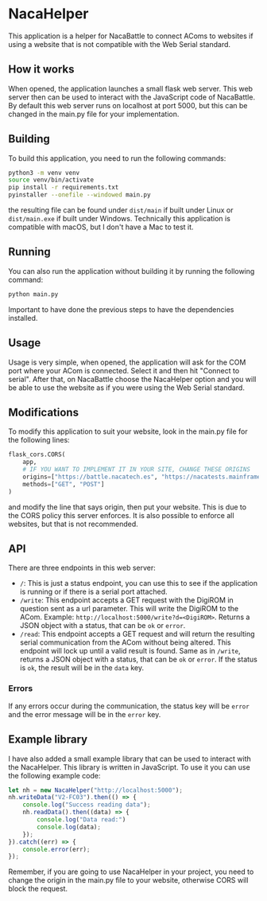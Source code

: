 # NacaHelper

This application is a helper for NacaBattle to connect AComs to websites if using a website that is not compatible with the Web Serial standard.

## How it works

When opened, the application launches a small flask web server. This web server then can be used to interact with the JavaScript code of NacaBattle. By default this web server runs on localhost at port 5000, but this can be changed in the main.py file for your implementation.

## Building

To build this application, you need to run the following commands:
    
```bash
python3 -m venv venv
source venv/bin/activate
pip install -r requirements.txt
pyinstaller --onefile --windowed main.py
```

the resulting file can be found under `dist/main` if built under Linux or `dist/main.exe` if built under Windows. Technically this application is compatible with macOS, but I don't have a Mac to test it.

## Running

You can also run the application without building it by running the following command:

```bash
python main.py
```

Important to have done the previous steps to have the dependencies installed.

## Usage

Usage is very simple, when opened, the application will ask for the COM port where your ACom is connected. Select it and then hit "Connect to serial". After that, on NacaBattle choose the NacaHelper option and you will be able to use the website as if you were using the Web Serial standard.

## Modifications

To modify this application to suit your website, look in the main.py file for the following lines:

```python
flask_cors.CORS(
    app, 
    # IF YOU WANT TO IMPLEMENT IT IN YOUR SITE, CHANGE THESE ORIGINS
    origins=["https://battle.nacatech.es", "https://nacatests.mainframe.home"], 
    methods=["GET", "POST"]
)
```

and modify the line that says origin, then put your website. This is due to the CORS policy this server enforces. It is also possible to enforce all websites, but that is not recommended.

## API

There are three endpoints in this web server:

- `/`: This is just a status endpoint, you can use this to see if the application is running or if there is a serial port attached.
- `/write`: This endpoint accepts a GET request with the DigiROM in question sent as a url parameter. This will write the DigiROM to the ACom. Example: `http://localhost:5000/write?d=<DigiROM>`. Returns a JSON object with a status, that can be `ok` or `error`.
- `/read`: This endpoint accepts a GET request and will return the resulting serial communication from the ACom without being altered. This endpoint will lock up until a valid result is found. Same as in ``/write``, returns a JSON object with a status, that can be `ok` or `error`. If the status is `ok`, the result will be in the `data` key.

### Errors
If any errors occur during the communication, the status key will be `error` and the error message will be in the `error` key.

## Example library

I have also added a small example library that can be used to interact with the NacaHelper. This library is written in JavaScript. To use it you can use the following example code:

```javascript
let nh = new NacaHelper("http://localhost:5000");
nh.writeData("V2-FC03").then(() => {
    console.log("Success reading data");
    nh.readData().then((data) => {
        console.log("Data read:")
        console.log(data);
    });
}).catch((err) => {
    console.error(err);
});
```

Remember, if you are going to use NacaHelper in your project, you need to change the origin in the main.py file to your website, otherwise CORS will block the request.
